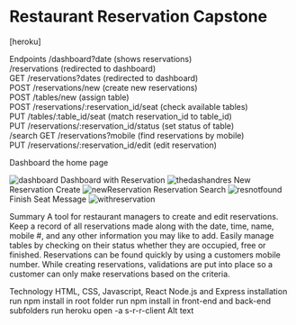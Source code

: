 # Restaurant Reservation Capstone
[heroku] 

Endpoints
/dashboard?date (shows reservations)<br>
/reservations (redirected to dashboard)<br>
GET /reservations?dates (redirected to dashboard)<br>
POST /reservations/new (create new reservations)<br>
POST /tables/new (assign table)<br>
POST /reservations/:reservation_id/seat (check available tables)<br>
PUT /tables/:table_id/seat (match reservation_id to table_id)<br>
PUT /reservations/:reservation_id/status (set status of table)<br>
/search GET /reservations?mobile (find reservations by mobile)<br>
PUT /reservations/:reservation_id/edit (edit reservation)<br>

Dashboard the home page




![dashboard](https://user-images.githubusercontent.com/65880191/136726202-2a1d4e49-0eaa-41a8-a8be-f8b9412db1dc.jpg)
Dashboard with Reservation
![thedashandres](https://user-images.githubusercontent.com/65880191/136726804-eb57037e-8f61-41f3-9a27-836208e1d1e5.jpg)
New Reservation Create
![newReservation](https://user-images.githubusercontent.com/65880191/136726199-b209f045-5576-4440-865f-4d5db8da0923.jpg)
Reservation Search
![resnotfound](https://user-images.githubusercontent.com/65880191/136726200-0cea3d7c-05cb-4c60-ad6b-518506e44ca2.jpg)
Finish Seat Message
![withreservation](https://user-images.githubusercontent.com/65880191/136726761-1b48029e-01f8-4288-8e8f-f2f76521f9b8.jpg)




Summary
A tool for restaurant managers to create and edit reservations. Keep a record of all reservations made along with the date, time, name, mobile #, and any other information you may like to add. Easily manage tables by checking on their status whether they are occupied, free or finished. Reservations can be found quickly by using a customers mobile number. While creating reservations, validations are put into place so a customer can only make reservations based on the criteria.

Technology
HTML, CSS, Javascript, React
Node.js and Express
installation
run npm install in root folder
run npm install in front-end and back-end subfolders
run heroku open -a s-r-r-client
Alt text
